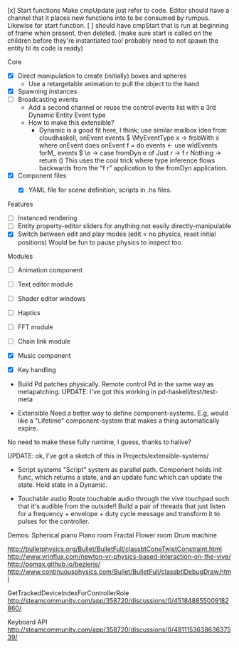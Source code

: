 

[x] Start functions
    Make cmpUpdate just refer to code.
    Editor should have a channel that it places new functions into to be consumed by rumpus.
    Likewise for start function.
    [ ] should have cmpStart that is run at beginning of frame when present, then deleted.
        (make sure start is called on the children before they're instantiated too!
        probably need to not spawn the entity til its code is ready)


Core
- [x] Direct manipulation to create (initially) boxes and spheres
    - Use a retargetable animation to pull the object to the hand
- [x] Spawning instances
- [ ] Broadcasting events
    - Add a second channel or reuse the control events list with a 3rd Dynamic Entity Event type
    - How to make this extensible?
        - Dynamic is a good fit here, I think;
            use similar mailbox idea from cloudhaskell,
            onEvent events $ \MyEventType x -> frobWith x
            where onEvent does
            onEvent f = do
                events <- use wldEvents
                forM_ events $ \e ->
                    case fromDyn e of
                        Just r  -> f r
                        Nothing -> return ()
            This uses the cool trick where type inference flows backwards from the "f r" application
            to the fromDyn application.
- [x] Component files
    - [x] YAML file for scene definition, scripts in .hs files.


Features
- [ ] Instanced rendering
- [ ] Entity property-editor sliders for anything not easily directly-manipulable
- [x] Switch between edit and play modes (edit = no physics, reset initial positions)
        Would be fun to pause physics to inspect too.

Modules
- [ ] Animation component
- [ ] Text editor module
- [ ] Shader editor windows
- [ ] Haptics
- [ ] FFT module
- [ ] Chain link module

- [x] Music component
- [x] Key handling


- Build Pd patches physically. Remote control Pd in the same way as metapatching.
    UPDATE: I've got this working in pd-haskell/test/test-meta

- Extensible 
Need a better way to define component-systems.
E.g, would like a "Lifetime" component-system that makes a thing automatically expire.

No need to make these fully runtime, I guess, thanks to halive?

UPDATE: ok, I've got a sketch of this in Projects/extensible-systems/

- Script systems
"Script" system as parallel path. Component holds init func, which returns a state, and an update func which can update the state. Hold state in a Dynamic.


- Touchable audio
Route touchable audio through the vive touchpad such that it's audible from the outside!!
Build a pair of threads that just listen for a frequency + envelope + duty cycle message and transform it to pulses for the controller.

Demos:
Spherical piano
Piano room
Fractal Flower room
Drum machine


http://bulletphysics.org/Bullet/BulletFull/classbtConeTwistConstraint.html
http://www.vrinflux.com/newton-vr-physics-based-interaction-on-the-vive/
http://pomax.github.io/bezierjs/
http://www.continuousphysics.com/Bullet/BulletFull/classbtIDebugDraw.html


GetTrackedDeviceIndexForControllerRole
http://steamcommunity.com/app/358720/discussions/0/451848855009182860/


Keyboard API
http://steamcommunity.com/app/358720/discussions/0/481115363863637539/
